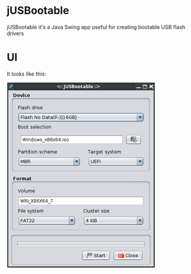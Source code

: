 [![<Rainy>](https://img.shields.io/circleci/build/gh/git-danutdruta/jUSBootable?style=plastic&token=06b2cbd9d2dba02e3a8315045fd1a58cd5144602)]()

# jUSBootable
jUSBootable it's a Java Swing app useful for creating bootable USB flash drivers

# UI
It looks like this:

![alt text](https://github.com/git-danutdruta/jUSBootable/blob/master/static/ss.png)